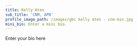 ```yaml
---
title: Kelly Aten
sub_title: 'CNM, APN'
profile_image_path: /images/gbc kelly aten - cnm-min.jpg
mini_bio: Enter a mini bio.
---
```



Enter your bio here